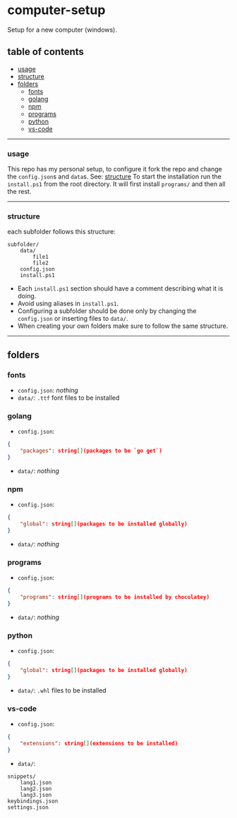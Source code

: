 # computer-setup
Setup for a new computer (windows).

## table of contents
- [usage](#usage)
- [structure](#structure)
- [folders](#folders)
	- [fonts](#fonts)
	- [golang](#golang)
	- [npm](#npm)
	- [programs](#programs)
	- [python](#python)
	- [vs-code](#vs-code)

---

### usage
This repo has my personal setup, to configure it fork the repo and change the `config.json`s and `data`s. See: [structure](#structure)
To start the installation run the `install.ps1` from the root directory. It will first install `programs/` and then all the rest.

---

### structure
each subfolder follows this structure:
```
subfolder/
	data/
		file1
		file2
	config.json
	install.ps1
```
- Each `install.ps1` section should have a comment describing what it is doing. 
- Avoid using aliases in `install.ps1`.
- Configuring a subfolder should be done only by changing the `config.json` or inserting files to `data/`. 
- When creating your own folders make sure to follow the same structure.

---

## folders

### fonts
- `config.json`: _nothing_
- `data/`: `.ttf` font files to be installed

### golang
- `config.json`: 
```json
{ 
	"packages": string[](packages to be `go get`)
}
```
- `data/`: _nothing_

### npm
- `config.json`: 
```json
{ 
	"global": string[](packages to be installed globally)
}
```
- `data/`: _nothing_

### programs
- `config.json`: 
```json
{ 
	"programs": string[](programs to be installed by chocolatey)
}
```
- `data/`: _nothing_

### python
- `config.json`: 
```json
{ 
	"global": string[](packages to be installed globally)
}
```
- `data/`: `.whl` files to be installed

### vs-code
- `config.json`: 
```json
{ 
	"extensions": string[](extensions to be installed)
}
```
- `data/`: 
```
snippets/
	lang1.json
	lang2.json
	lang3.json
keybindings.json
settings.json
```
